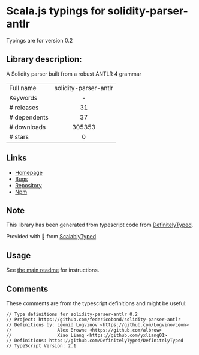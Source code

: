 
# Scala.js typings for solidity-parser-antlr

Typings are for version 0.2

## Library description:
A Solidity parser built from a robust ANTLR 4 grammar

|                    |                 |
| ------------------ | :-------------: |
| Full name          | solidity-parser-antlr |
| Keywords           | - |
| # releases         | 31 |
| # dependents       | 37 |
| # downloads        | 305353 |
| # stars            | 0 |

## Links
- [Homepage](https://github.com/federicobond/solidity-parser-antlr)
- [Bugs](https://github.com/federicobond/solidity-parser-antlr/issues)
- [Repository](https://github.com/federicobond/solidity-parser-antlr)
- [Npm](https://www.npmjs.com/package/solidity-parser-antlr)
    


## Note
This library has been generated from typescript code from [DefinitelyTyped](https://definitelytyped.org).

Provided with :purple_heart: from [ScalablyTyped](https://github.com/oyvindberg/ScalablyTyped)

## Usage
See [the main readme](../../readme.md) for instructions.

## Comments

These comments are from the typescript definitions and might be useful:
```
// Type definitions for solidity-parser-antlr 0.2
// Project: https://github.com/federicobond/solidity-parser-antlr
// Definitions by: Leonid Logvinov <https://github.com/LogvinovLeon>
//                 Alex Browne <https://github.com/albrow>
//                 Xiao Liang <https://github.com/yxliang01>
// Definitions: https://github.com/DefinitelyTyped/DefinitelyTyped
// TypeScript Version: 2.1

```

